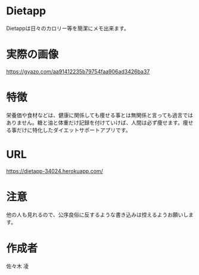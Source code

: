 # Dietapp
 
Dietappは日々のカロリー等を簡潔にメモ出来ます。
 
# 実際の画像
 
 https://gyazo.com/aa91412235b79754faa906ad3426ba37

# 特徴
 
栄養価や食材などは、健康に関係しても痩せる事とは無関係と言っても過言ではありません。糖と油と体重だけ記録を付けていけば、人間は必ず痩せます。痩せる事だけに特化したダイエットサポートアプリです。

# URL
 
https://dietapp-34024.herokuapp.com/
 
# 注意
 
他の人も見れるので、公序良俗に反するような書き込みは控えるようお願いします。
 
# 作成者
 
佐々木 凌
 
